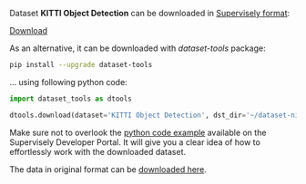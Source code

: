 Dataset **KITTI Object Detection** can be downloaded in [Supervisely format](https://developer.supervisely.com/api-references/supervisely-annotation-json-format):

 [Download](https://assets.supervisely.com/remote/eyJsaW5rIjogInMzOi8vc3VwZXJ2aXNlbHktZGF0YXNldHMvMzA2Ml9LSVRUSSBPYmplY3QgRGV0ZWN0aW9uL2tpdHRpLW9iamVjdC1kZXRlY3Rpb24tRGF0YXNldE5pbmphLnRhciIsICJzaWciOiAiZ0pIMkVQQnNkeVV3ckIyNEZKUjV2VnpmTTRNUm5aYmJUNXF2Q3ZMNWVCWT0ifQ==?response-content-disposition=attachment%3B%20filename%3D%22kitti-object-detection-DatasetNinja.tar%22)

As an alternative, it can be downloaded with *dataset-tools* package:
``` bash
pip install --upgrade dataset-tools
```

... using following python code:
``` python
import dataset_tools as dtools

dtools.download(dataset='KITTI Object Detection', dst_dir='~/dataset-ninja/')
```
Make sure not to overlook the [python code example](https://developer.supervisely.com/getting-started/python-sdk-tutorials/iterate-over-a-local-project) available on the Supervisely Developer Portal. It will give you a clear idea of how to effortlessly work with the downloaded dataset.

The data in original format can be [downloaded here](https://www.cvlibs.net/datasets/kitti/eval_object.php?obj_benchmark=2d).